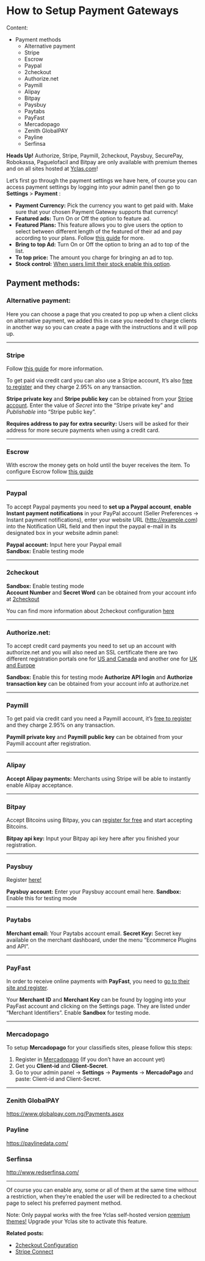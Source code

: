 # How to Setup Payment Gateways
Content:
-   Payment methods
    -   Alternative payment
    -   Stripe
    -   Escrow
    -   Paypal
    -   2checkout
    -   Authorize.net
    -   Paymill
    -   Alipay
    -   Bitpay
    -   Paysbuy
    -   Paytabs
    -   PayFast
    -   Mercadopago
    -   Zenith GlobalPAY
    -   Payline
    -   Serfinsa

**Heads Up!**  Authorize, Stripe, Paymill, 2checkout, Paysbuy, SecurePay, Robokassa, Paguelofacil and Bitpay are only available with premium themes and on all sites hosted at  [Yclas.com](https://yclas.com/)!

  
Let’s first go through the payment settings we have here, of course you can access payment settings by logging into your admin panel  then go to  **Settings**  >  **Payment**  :

-   **Payment Currency:**  Pick the currency you want to get paid with. Make sure that your chosen Payment Gateway supports that currency!
-   **Featured ads:**  Turn On or Off the option to feature ad.
-   **Featured Plans:**  This feature allows you to give users the option to select between different length of the featured of their ad and pay according to your plans. Follow  [this guide](Payment-featured-plans.md)  for more.
-   **Bring to top Ad:**  Turn On or Off the option to bring an ad to top of the list.
-   **To top price:**  The amount you charge for bringing an ad to top.
-   **Stock control:**  [When users limit their stock enable this option](Payment-pay-directly-from-the-ad-option.md).

## Payment methods:

### Alternative payment:

Here you can choose a page that you created to pop up when a client clicks on alternative payment, we added this in case you needed to charge clients in another way so you can create a page with the instructions and it will pop up.

----------

### Stripe

Follow  [this guide](Payment-set-up-marketplace-with-srtipe-connect.md)  for more information.

To get paid via credit card you can also use a Stripe account, It’s also  [free to register](https://stripe.com/)  and they charge 2.95% on any transaction.

**Stripe private key**  and  **Stripe public key**  can be obtained from your  [Stripe account](https://dashboard.stripe.com/account/apikeys). Enter the value of  _Secret_  into the “Stripe private key” and  _Publishable_  into “Stripe public key”.

**Requires address to pay for extra security:**  Users will be asked for their address for more secure payments when using a credit card.

----------

### Escrow

With escrow the money gets on hold until the buyer receives the item. To configure Escrow follow  [this guide](https://docs.yclas.com/escrow-pay)

----------

### Paypal

To accept Paypal payments you need to  **set up a Paypal account**,  **enable Instant payment notifications**  in your PayPal account (Seller Preferences -> Instant payment notifications), enter your website URL (http://example.com) into the Notification URL field and then input the paypal e-mail in its designated box in your website admin panel:

**Paypal account:**  Input here your Paypal email  
**Sandbox:**  Enable testing mode  

----------

### 2checkout

**Sandbox:**  Enable testing mode  
**Account Number**  and  **Secret Word**  can be obtained from your account info at  [2checkout](https://www.2checkout.com/)

You can find more information about 2checkout configuration  [here](Payment-2checkout-configuration.md)

----------

### Authorize.net:

To accept credit card payments you need to set up an account with authorize.net and you will also need an SSL certificate there are two different registration portals one for  [US and Canada](http://reseller.authorize.net/application/signupnow/?id=AUAffiliate&rid=26776)  and another one for  [UK and Europe](http://reseller.authorize.net/application/?id=5561123)

**Sandbox:**  Enable this for testing mode  **Authorize API login**  and  **Authorize transaction key**  can be obtained from your account info at authorize.net

----------

### Paymill

To get paid via credit card you need a Paymill account, it’s  [free to register](https://app.paymill.com/en-en/auth/register?referrer=openclassifieds)  and they charge 2.95% on any transaction.

**Paymill private key**  and  **Paymill public key**  can be obtained from your Paymill account after registration.

----------

### Alipay

**Accept Alipay payments:**  Merchants using Stripe will be able to instantly enable Alipay acceptance.

----------

### Bitpay

Accept Bitcoins using Bitpay, you can  [register for free](https://bitpay.com/)  and start accepting Bitcoins.

**Bitpay api key:**  Input your Bitpay api key here after you finished your registration.

----------

### Paysbuy

Register  [here!](https://paysbuy.com/)

**Paysbuy account:**  Enter your Paysbuy account email here.  **Sandbox:**  Enable this for testing mode

----------

### Paytabs

**Merchant email:**  Your Paytabs account email.  **Secret Key:**  Secret key available on the merchant dashboard, under the menu “Ecommerce Plugins and API”.

----------

### PayFast

In order to receive online payments with  **PayFast**, you need to  [go to their site and register](https://www.payfast.co.za/user/register/full).

Your  **Merchant ID**  and  **Merchant Key**  can be found by logging into your PayFast account and clicking on the Settings page. They are listed under “Merchant Identifiers”. Enable  **Sandbox**  for testing mode.

----------

### Mercadopago

To setup  **Mercadopago**  for your classifieds sites, please follow this steps:

1.  Register in  [Mercadopago](https://www.mercadopago.com/)  (If you don’t have an account yet)
2.  Get you  **Client-id**  and  **Client-Secret**.
3.  Go to your admin panel ->  **Settings**  ->  **Payments**  ->  **MercadoPago**  and paste: Client-id and Client-Secret.

----------

### Zenith GlobalPAY

https://www.globalpay.com.ng/Payments.aspx

### Payline

https://paylinedata.com/

### Serfinsa

http://www.redserfinsa.com/

----------

Of course you can enable any, some or all of them at the same time without a restriction, when they’re enabled the user will be redirected to a checkout page to select his preferred payment method.

  

Note: Only paypal works with the free Yclas self-hosted version  [premium themes!](https://selfhosted.yclas.com/)  Upgrade your Yclas site to activate this feature.

  
**Related posts:**

-   [2checkout Configuration](Payment-2checkout-configuration.md)
-   [Stripe Connect](Payment-set-up-marketplace-with-srtipe-connect.md)
